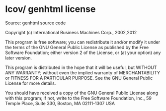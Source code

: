 # lcov/ genhtml license

Source: genhtml source code 

Copyright (c) International Business Machines  Corp., 2002,2012

This program is free software;  you can redistribute it and/or modify
it under the terms of the GNU General Public License as published by
the Free Software Foundation; either version 2 of the License, or (at
your option) any later version.

This program is distributed in the hope that it will be useful, but
WITHOUT ANY WARRANTY;  without even the implied warranty of
MERCHANTABILITY or FITNESS FOR A PARTICULAR PURPOSE.  See the GNU
General Public License for more details. 

You should have received a copy of the GNU General Public License
along with this program;  if not, write to the Free Software
Foundation, Inc., 59 Temple Place, Suite 330, Boston, MA 02111-1307 USA